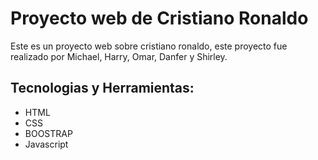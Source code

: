 # Proyecto web de Cristiano Ronaldo

Este es un proyecto web sobre cristiano ronaldo, este proyecto fue realizado
por Michael, Harry, Omar, Danfer y Shirley.
## Tecnologias y Herramientas:
* HTML
* CSS
* BOOSTRAP
* Javascript

